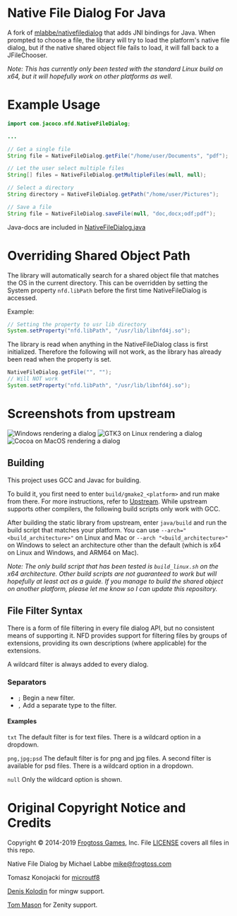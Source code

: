 # Native File Dialog For Java

A fork of [mlabbe/nativefiledialog](<https://github.com/mlabbe/nativefiledialog>) that adds JNI bindings for Java. When prompted to choose a file, the library will try to load the platform's native file dialog, but if the native shared object file fails to load, it will fall back to a JFileChooser.

*Note: This has currently only been tested with the standard Linux build on x64, but it will hopefully work on other platforms as well.*

# Example Usage

```java
import com.jacoco.nfd.NativeFileDialog;

...

// Get a single file
String file = NativeFileDialog.getFile("/home/user/Documents", "pdf");

// Let the user select multiple files
String[] files = NativeFileDialog.getMultipleFiles(null, null);

// Select a directory
String directory = NativeFileDialog.getPath("/home/user/Pictures");

// Save a file
String file = NativeFileDialog.saveFile(null, "doc,docx;odf;pdf");
```

Java-docs are included in [NativeFileDialog.java](java/com/jacoco/nfd/NativeFileDialog.java)

# Overriding Shared Object Path

The library will automatically search for a shared object file that matches the OS in the current directory. This can be overridden by setting the System property `nfd.libPath` before the first time NativeFileDialog is accessed.

Example:

```java
// Setting the property to usr lib directory
System.setProperty("nfd.libPath", "/usr/lib/libnfd4j.so");
```

The library is read when anything in the NativeFileDialog class is first initialized. Therefore the following will not work, as the library has already been read when the property is set.

```java
NativeFileDialog.getFile("", "");
// Will NOT work
System.setProperty("nfd.libPath", "/usr/lib/libnfd4j.so");
```

# Screenshots from upstream

![Windows rendering a dialog](screens/open_win.png?raw=true)
![GTK3 on Linux rendering a dialog](screens/open_gtk3.png?raw=true)
![Cocoa on MacOS rendering a dialog](screens/open_cocoa.png?raw=true)

## Building

This project uses GCC and Javac for building.

To build it, you first need to enter `build/gmake2_<platform>`  and run make from there. For more instructions, refer to [Upstream](<https://github.com/mlabbe/nativefiledialog/blob/master/README.md#building>). While upstream supports other compilers, the following build scripts only work with GCC.

After building the static library from upstream, enter `java/build` and run the build script that matches your platform. You can use `--arch="<build_architecture>"`  on Linux and Mac or `--arch "<build_architecture>"`  on Windows to select an architecture other than the default (which is x64 on Linux and Windows, and ARM64 on Mac).

*Note: The only build script that has been tested is `build_linux.sh`  on the x64 architecture. Other build scripts are not guaranteed to work but will hopefully at least act as a guide. If you manage to build the shared object on another platform, please let me know so I can update this repository.*

## File Filter Syntax

There is a form of file filtering in every file dialog API, but no consistent means of supporting it.  NFD provides support for filtering files by groups of extensions, providing its own descriptions (where applicable) for the extensions.

A wildcard filter is always added to every dialog.

### Separators

* `;` Begin a new filter.
* `,` Add a separate type to the filter.

#### Examples

`txt` The default filter is for text files.  There is a wildcard option in a dropdown.

`png,jpg;psd` The default filter is for png and jpg files.  A second filter is available for psd files.  There is a wildcard option in a dropdown.

`null` Only the wildcard option is shown.

# Original Copyright Notice and Credits

Copyright © 2014-2019 [Frogtoss Games](http://www.frogtoss.com), Inc. File [LICENSE](LICENSE) covers all files in this repo.

Native File Dialog by Michael Labbe
[mike@frogtoss.com](mailto:mike@frogtoss.com)

Tomasz Konojacki for [microutf8](http://puszcza.gnu.org.ua/software/microutf8/)

[Denis Kolodin](https://github.com/DenisKolodin) for mingw support.

[Tom Mason](https://github.com/wheybags) for Zenity support.
